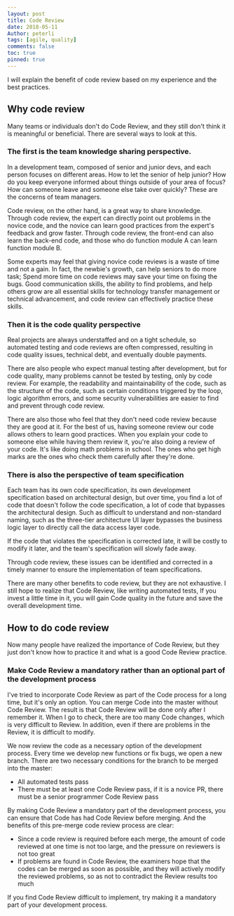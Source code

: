 ```yaml
---
layout: post
title: Code Review
date: 2018-05-11
Author: peterli
tags: [agile, quality]
comments: false
toc: true
pinned: true
---
```


I will explain the benefit of code review based on my experience and the best practices.

## Why code review

Many teams or individuals don't do Code Review, and they still don't think it is meaningful or beneficial. There are several ways to look at this.

### The first is the team knowledge sharing perspective.

In a development team, composed of senior and junior devs, and each person focuses on different areas. How to let the senior of help junior? How do you keep everyone informed about things outside of your area of focus? How can someone leave and someone else take over quickly? These are the concerns of team managers.

Code review, on the other hand, is a great way to share knowledge. Through code review, the expert can directly point out problems in the novice code, and the novice can learn good practices from the expert's feedback and grow faster. Through code review, the front-end can also learn the back-end code, and those who do function module A can learn function module B.

Some experts may feel that giving novice code reviews is a waste of time and not a gain. In fact, the newbie's growth, can help seniors to do more task; Spend more time on code reviews may save your time on fixing the bugs. Good communication skills, the ability to find problems, and help others grow are all essential skills for technology transfer management or technical advancement, and code review can effectively practice these skills.

### Then it is the code quality perspective

Real projects are always understaffed and on a tight schedule, so automated testing and code reviews are often compressed, resulting in code quality issues, technical debt, and eventually double payments.

There are also people who expect manual testing after development, but for code quality, many problems cannot be tested by testing, only by code review. For example, the readability and maintainability of the code, such as the structure of the code, such as certain conditions triggered by the loop, logic algorithm errors, and some security vulnerabilities are easier to find and prevent through code review.

There are also those who feel that they don't need code review because they are good at it. For the best of us, having someone review our code allows others to learn good practices. When you explain your code to someone else while having them review it, you're also doing a review of your code. It's like doing math problems in school. The ones who get high marks are the ones who check them carefully after they're done.

### There is also the perspective of team specification

Each team has its own code specification, its own development specification based on architectural design, but over time, you find a lot of code that doesn't follow the code specification, a lot of code that bypasses the architectural design. Such as difficult to understand and non-standard naming, such as the three-tier architecture UI layer bypasses the business logic layer to directly call the data access layer code.

If the code that violates the specification is corrected late, it will be costly to modify it later, and the team's specification will slowly fade away.

Through code review, these issues can be identified and corrected in a timely manner to ensure the implementation of team specifications.

There are many other benefits to code review, but they are not exhaustive. I still hope to realize that Code Review, like writing automated tests, If you invest a little time in it, you will gain Code quality in the future and save the overall development time.

## How to do code review

Now many people have realized the importance of Code Review, but they just don't know how to practice it and what is a good Code Review practice.

### Make Code Review a mandatory rather than an optional part of the development process

I've tried to incorporate Code Review as part of the Code process for a long time, but it's only an option. You can merge Code into the master without Code Review. The result is that Code Review will be done only after I remember it. When I go to check, there are too many Code changes, which is very difficult to Review. In addition, even if there are problems in the Review, it is difficult to modify.

We now review the code as a necessary option of the development process. Every time we develop new functions or fix bugs, we open a new branch. There are two necessary conditions for the branch to be merged into the master:

- All automated tests pass
- There must be at least one Code Review pass, if it is a novice PR, there must be a senior programmer Code Review pass

By making Code Review a mandatory part of the development process, you can ensure that Code has had Code Review before merging. And the benefits of this pre-merge code review process are clear:

- Since a code review is required before each merge, the amount of code reviewed at one time is not too large, and the pressure on reviewers is not too great
- If problems are found in Code Review, the examiners hope that the codes can be merged as soon as possible, and they will actively modify the reviewed problems, so as not to contradict the Review results too much

If you find Code Review difficult to implement, try making it a mandatory part of your development process.
